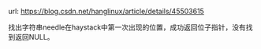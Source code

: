 url: https://blog.csdn.net/hanglinux/article/details/45503615

找出字符串needle在haystack中第一次出现的位置，成功返回位子指针，没有找到返回NULL。